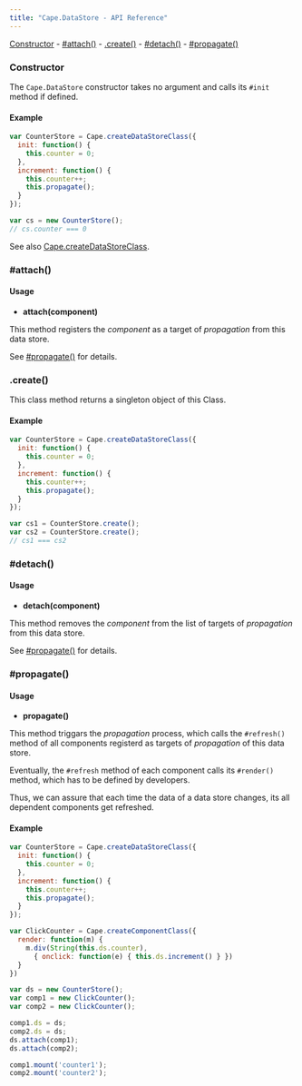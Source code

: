 ```yaml
---
title: "Cape.DataStore - API Reference"
---
```


[Constructor](#constructor) -
[#attach()](#attach) -
[.create()](#create) -
[#detach()](#detach) -
[#propagate()](#propagate)

<a class="anchor" id="constructor"></a>
### Constructor

The `Cape.DataStore` constructor takes no argument and calls its `#init` method
if defined.

#### Example

```javascript
var CounterStore = Cape.createDataStoreClass({
  init: function() {
    this.counter = 0;
  },
  increment: function() {
    this.counter++;
    this.propagate();
  }
});

var cs = new CounterStore();
// cs.counter === 0
```

See also [Cape.createDataStoreClass](../cape/#create-data-store-class).

<a class="anchor" id="attach"></a>
### #attach()

#### Usage

* **attach(component)**

This method registers the _component_ as a target of _propagation_ from this data store.

See [#propagate()](#propagate) for details.


<a class="anchor" id="create"></a>
### .create()

This class method returns a singleton object of this Class.


#### Example

```javascript
var CounterStore = Cape.createDataStoreClass({
  init: function() {
    this.counter = 0;
  },
  increment: function() {
    this.counter++;
    this.propagate();
  }
});

var cs1 = CounterStore.create();
var cs2 = CounterStore.create();
// cs1 === cs2
```

<a class="anchor" id="detach"></a>
### #detach()

#### Usage

* **detach(component)**

This method removes the _component_ from the list of targets of _propagation_ from this data store.

See [#propagate()](#propagate) for details.

<a class="anchor" id="propagate"></a>
### #propagate()

#### Usage

* **propagate()**

This method triggars the _propagation_ process, which calls the `#refresh()` method
of all components registerd as targets of _propagation_ of this data store.

Eventually, the `#refresh` method of each component calls its `#render()` method,
which has to be defined by developers.

Thus, we can assure that each time the data of a data store changes,
its all dependent components get refreshed.

#### Example

```javascript
var CounterStore = Cape.createDataStoreClass({
  init: function() {
    this.counter = 0;
  },
  increment: function() {
    this.counter++;
    this.propagate();
  }
});

var ClickCounter = Cape.createComponentClass({
  render: function(m) {
    m.div(String(this.ds.counter),
      { onclick: function(e) { this.ds.increment() } })
  }
})

var ds = new CounterStore();
var comp1 = new ClickCounter();
var comp2 = new ClickCounter();

comp1.ds = ds;
comp2.ds = ds;
ds.attach(comp1);
ds.attach(comp2);

comp1.mount('counter1');
comp2.mount('counter2');
```
